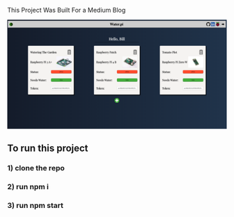 This Project Was Built For a Medium Blog

![working](https://github.com/ethancollins0/capstone-backend/blob/master/GitFiles/Home.png)



## To run this project
 ### 1) clone the repo
 ### 2) run npm i
 ### 3) run npm start
